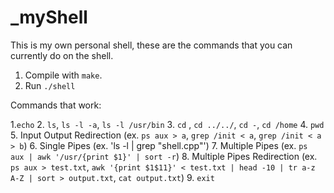# _myShell

This is my own personal shell, these are the commands that you can currently do on the shell. 

1. Compile with `make`.
2. Run `./shell`

Commands that work:

1.`echo`
2. `ls`, `ls -l -a`, `ls -l /usr/bin`
3. `cd` <directory>, `cd ../../`, `cd -`, `cd /home`
4. `pwd`
5. Input Output Redirection (ex. `ps aux > a`, `grep /init < a`, `grep /init < a > b`)
6. Single Pipes (ex. 'ls -l | grep "shell.cpp"')
7. Multiple Pipes (ex. `ps aux | awk '/usr/{print $1}' | sort -r`)
8. Multiple Pipes Redirection (ex. `ps aux > test.txt`, `awk '{print $1$11}' < test.txt | head -10 | tr a-z A-Z | sort > output.txt`, `cat output.txt`)
9. `exit`
